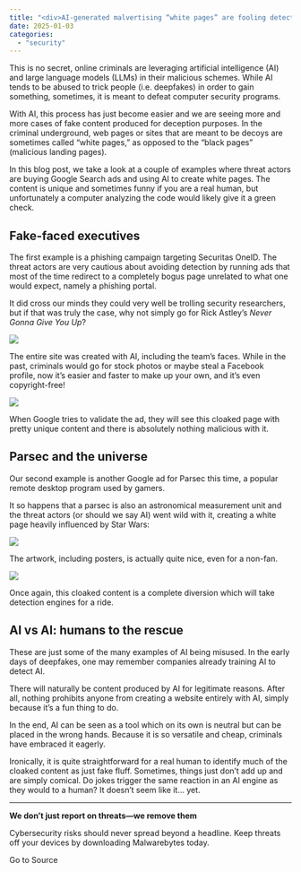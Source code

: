 ```yaml
---
title: "<div>AI-generated malvertising “white pages” are fooling detection engines</div>"
date: 2025-01-03
categories: 
  - "security"
---
```


This is no secret, online criminals are leveraging artificial intelligence (AI) and large language models (LLMs) in their malicious schemes. While AI tends to be abused to trick people (i.e. deepfakes) in order to gain something, sometimes, it is meant to defeat computer security programs.

With AI, this process has just become easier and we are seeing more and more cases of fake content produced for deception purposes. In the criminal underground, web pages or sites that are meant to be decoys are sometimes called “white pages,” as opposed to the “black pages” (malicious landing pages).

In this blog post, we take a look at a couple of examples where threat actors are buying Google Search ads and using AI to create white pages. The content is unique and sometimes funny if you are a real human, but unfortunately a computer analyzing the code would likely give it a green check.

## Fake-faced executives

The first example is a phishing campaign targeting Securitas OneID. The threat actors are very cautious about avoiding detection by running ads that most of the time redirect to a completely bogus page unrelated to what one would expect, namely a phishing portal.

It did cross our minds they could very well be trolling security researchers, but if that was truly the case, why not simply go for Rick Astley’s _Never Gonna Give You Up_?

![](https://www.malwarebytes.com/wp-content/uploads/sites/2/2024/12/image_6bc7bb.png?w=787)

The entire site was created with AI, including the team’s faces. While in the past, criminals would go for stock photos or maybe steal a Facebook profile, now it’s easier and faster to make up your own, and it’s even copyright-free!

![](https://www.malwarebytes.com/wp-content/uploads/sites/2/2024/12/image_11862e.png)

When Google tries to validate the ad, they will see this cloaked page with pretty unique content and there is absolutely nothing malicious with it.

## Parsec and the universe

Our second example is another Google ad for Parsec this time, a popular remote desktop program used by gamers.

It so happens that a parsec is also an astronomical measurement unit and the threat actors (or should we say AI) went wild with it, creating a white page heavily influenced by Star Wars:

![](https://www.malwarebytes.com/wp-content/uploads/sites/2/2024/12/image_3fa1ec.png)

The artwork, including posters, is actually quite nice, even for a non-fan.

![](https://www.malwarebytes.com/wp-content/uploads/sites/2/2024/12/image_a03d73.png)

Once again, this cloaked content is a complete diversion which will take detection engines for a ride.

## AI vs AI: humans to the rescue

These are just some of the many examples of AI being misused. In the early days of deepfakes, one may remember companies already training AI to detect AI.

There will naturally be content produced by AI for legitimate reasons. After all, nothing prohibits anyone from creating a website entirely with AI, simply because it’s a fun thing to do.

In the end, AI can be seen as a tool which on its own is neutral but can be placed in the wrong hands. Because it is so versatile and cheap, criminals have embraced it eagerly.

Ironically, it is quite straightforward for a real human to identify much of the cloaked content as just fake fluff. Sometimes, things just don’t add up and are simply comical. Do jokes trigger the same reaction in an AI engine as they would to a human? It doesn’t seem like it… yet.

* * *

**We don’t just report on threats—we remove them**

Cybersecurity risks should never spread beyond a headline. Keep threats off your devices by downloading Malwarebytes today.

Go to Source
